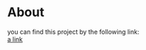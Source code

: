 # About
you can find this project by the following link:
<br>
[a link](https://danilov-feature-selection.herokuapp.com)
